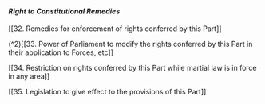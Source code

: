 #### _**Right to Constitutional Remedies**_

[[32. Remedies for enforcement of rights conferred by this Part]]

(^2)[[33. Power of Parliament to modify the rights conferred by this Part in their application to Forces, etc]]

[[34. Restriction on rights conferred by this Part while martial law is in force in any area]]

[[35. Legislation to give effect to the provisions of this Part]]
